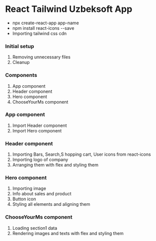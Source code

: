# React Tailwind Uzbeksoft App

- npx create-react-app app-name
- npm install react-icons --save
- Importing tailwind css cdn

### Initial setup

1. Removing unnecessary files
2. Cleanup

### Components

1. App component
2. Header component
3. Hero component
4. ChooseYourMs component

### App component

1. Import Header component
2. Import Hero component

### Header component

1. Importing Bars, Search,S hopping cart, User icons from react-icons
2. Importing logo of company
3. Arranging them with flex and styling them

### Hero component

1. Importing image
2. Info about sales and product
3. Button icon
4. Styling all elements and aligning them

### ChooseYourMs component

1. Loading section1 data
2. Rendering images and texts with flex and styling them
